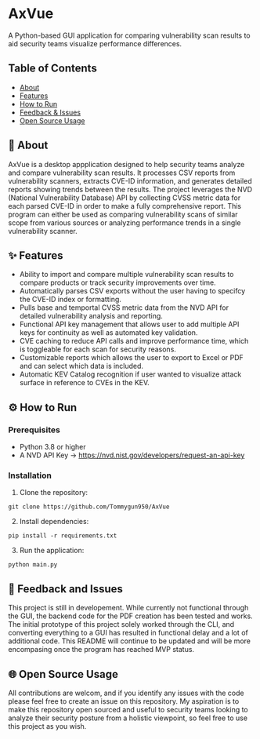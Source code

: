 # AxVue

A Python-based GUI application for comparing vulnerability scan results to aid security teams visualize performance differences.

## Table of Contents
- [About](#-about)
- [Features](#-features)
- [How to Run](#-how-to-run)
- [Feedback & Issues](#-feedback-and-issues)
- [Open Source Usage](#-open-source-usage)

## 🚀 About

AxVue is a desktop appplication designed to help security teams analyze and compare vulnerability scan results. It processes CSV reports from vulnerability
scanners, extracts CVE-ID information, and generates detailed reports showing trends between the results. The project leverages the NVD (National Vulnerability Database)
API by collecting CVSS metric data for each parsed CVE-ID in order to make a fully comprehensive report. This program can either be used as comparing vulnerability scans
of similar scope from various sources or analyzing performance trends in a single vulnerability scanner.

## ✨ Features
- Ability to import and compare multiple vulnerability scan results to compare products or track security improvements over time.
- Automatically parses CSV exports without the user having to specifcy the CVE-ID index or formatting.
- Pulls base and temportal CVSS metric data from the NVD API for detailed vulnerability analysis and reporting.
- Functional API key management that allows user to add multiple API keys for continuity as well as automated key validation.
- CVE caching to reduce API calls and improve performance time, which is toggleable for each scan for security reasons.
- Customizable reports which allows the user to export to Excel or PDF and can select which data is included.
- Automatic KEV Catalog recognition if user wanted to visualize attack surface in reference to CVEs in the KEV.

## ⚙️ How to Run

### Prerequisites
- Python 3.8 or higher
- A NVD API Key -> https://nvd.nist.gov/developers/request-an-api-key

### Installation
1. Clone the repository:
```shell
git clone https://github.com/Tommygun950/AxVue
```

2. Install dependencies:
```shell
pip install -r requirements.txt
```

3. Run the application:
```shell
python main.py
```

## 📃 Feedback and Issues
This project is still in developement. While currently not functional through the GUI, the backend code for the PDF creation has been tested and works. The initial
prototype of this project solely worked through the CLI, and converting everything to a GUI has resulted in functional delay and a lot of additional code. This README
will continue to be updated and will be more encompasing once the program has reached MVP status.

## 🌐 Open Source Usage
All contributions are welcom, and if you identify any issues with the code please feel free to create an issue on this repository. My aspiration is to make this repository
open sourced and useful to security teams looking to analyze their security posture from a holistic viewpoint, so feel free to use this project as you wish.
